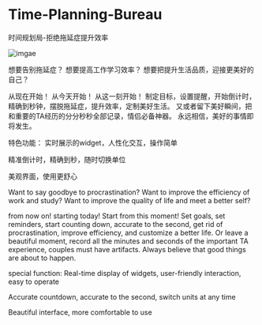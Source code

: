 # Time-Planning-Bureau
时间规划局-拒绝拖延症提升效率

![imgae](https://github.com/PSuiyi/Time-Planning-Bureau/blob/master/app%401x.png)

想要告别拖延症？
想要提高工作学习效率？
想要把提升生活品质，迎接更美好的自己？

从现在开始！
从今天开始！
从这一刻开始！
制定目标，设置提醒，开始倒计时，精确到秒钟，摆脱拖延症，提升效率，定制美好生活。
又或者留下美好瞬间，把和重要的TA经历的分分秒秒全部记录，情侣必备神器。
永远相信，美好的事情即将发生。

特色功能：
实时展示的widget，人性化交互，操作简单

精准倒计时，精确到秒，随时切换单位

美观界面，使用更舒心

Want to say goodbye to procrastination?
Want to improve the efficiency of work and study?
Want to improve the quality of life and meet a better self?

from now on!
starting today!
Start from this moment!
Set goals, set reminders, start counting down, accurate to the second, get rid of procrastination, improve efficiency, and customize a better life.
Or leave a beautiful moment, record all the minutes and seconds of the important TA experience, couples must have artifacts.
Always believe that good things are about to happen.

special function:
Real-time display of widgets, user-friendly interaction, easy to operate

Accurate countdown, accurate to the second, switch units at any time

Beautiful interface, more comfortable to use
